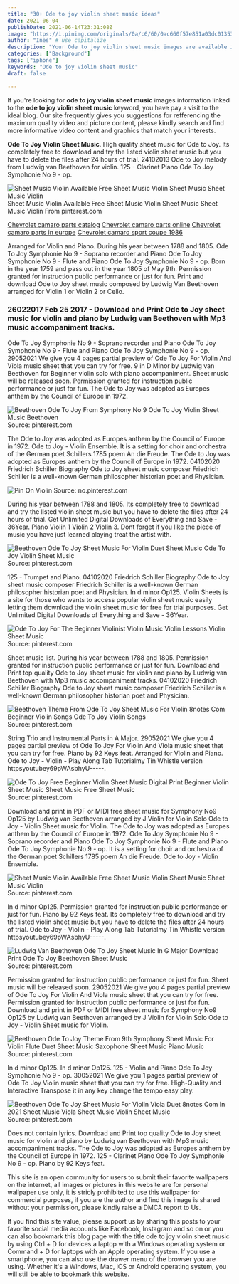 ```yaml
---
title: "30+ Ode to joy violin sheet music ideas"
date: 2021-06-04
publishDate: 2021-06-14T23:31:08Z
image: "https://i.pinimg.com/originals/0a/c6/60/0ac660f57e851a03dc01353d4523db3d.png"
author: "Ines" # use capitalize
description: "Your Ode to joy violin sheet music images are available in this site. Ode to joy violin sheet music are a topic that is being searched for and liked by netizens today. You can Get the Ode to joy violin sheet music files here. Get all free photos and vectors."
categories: ["Background"]
tags: ["iphone"]
keywords: "Ode to joy violin sheet music"
draft: false

---
```


If you're looking for **ode to joy violin sheet music** images information linked to the **ode to joy violin sheet music** keyword, you have pay a visit to the ideal  blog.  Our site frequently  gives you  suggestions  for refferencing  the maximum  quality video and picture  content, please kindly search and find more informative video content and graphics  that match your interests.

**Ode To Joy Violin Sheet Music**. High quality sheet music for Ode to Joy. Its completely free to download and try the listed violin sheet music but you have to delete the files after 24 hours of trial. 24102013 Ode to Joy melody from Ludwig van Beethoven for violin. 125 - Clarinet Piano Ode To Joy Symphonie No 9 - op.

![Sheet Music Violin Available Free Sheet Music Violin Sheet Music Sheet Music Violin](https://i.pinimg.com/originals/22/2f/23/222f23903d08f43404a7ac552d138247.png "Sheet Music Violin Available Free Sheet Music Violin Sheet Music Sheet Music Violin")
Sheet Music Violin Available Free Sheet Music Violin Sheet Music Sheet Music Violin From pinterest.com

[Chevrolet camaro parts catalog](/chevrolet-camaro-parts-catalog/)
[Chevrolet camaro parts online](/chevrolet-camaro-parts-online/)
[Chevrolet camaro parts in europe](/chevrolet-camaro-parts-in-europe/)
[Chevrolet camaro sport coupe 1986](/chevrolet-camaro-sport-coupe-1986/)

Arranged for Violin and Piano. During his year between 1788 and 1805. Ode To Joy Symphonie No 9 - Soprano recorder and Piano Ode To Joy Symphonie No 9 - Flute and Piano Ode To Joy Symphonie No 9 - op. Born in the year 1759 and pass out in the year 1805 of May 9th. Permission granted for instruction public performance or just for fun. Print and download Ode to Joy sheet music composed by Ludwig Van Beethoven arranged for Violin 1 or Violin 2 or Cello.

### 26022017 Feb 25 2017 - Download and Print Ode to Joy sheet music for violin and piano by Ludwig van Beethoven with Mp3 music accompaniment tracks.

Ode To Joy Symphonie No 9 - Soprano recorder and Piano Ode To Joy Symphonie No 9 - Flute and Piano Ode To Joy Symphonie No 9 - op. 29052021 We give you 4 pages partial preview of Ode To Joy For Violin And Viola music sheet that you can try for free. 9 in D Minor by Ludwig van Beethoven for Beginner violin solo with piano accompaniment. Sheet music will be released soon. Permission granted for instruction public performance or just for fun. The Ode to Joy was adopted as Europes anthem by the Council of Europe in 1972.


![Beethoven Ode To Joy From Symphony No 9 Ode To Joy Violin Sheet Music Beethoven](https://i.pinimg.com/originals/a9/f9/03/a9f903e6d27ed624a29233fbb893e19b.png "Beethoven Ode To Joy From Symphony No 9 Ode To Joy Violin Sheet Music Beethoven")
Source: pinterest.com

The Ode to Joy was adopted as Europes anthem by the Council of Europe in 1972. Ode to Joy - Violin Ensemble. It is a setting for choir and orchestra of the German poet Schillers 1785 poem An die Freude. The Ode to Joy was adopted as Europes anthem by the Council of Europe in 1972. 04102020 Friedrich Schiller Biography Ode to Joy sheet music composer Friedrich Schiller is a well-known German philosopher historian poet and Physician.

![Pin On Violin](https://i.pinimg.com/originals/bb/af/0b/bbaf0b5cf1fcfe15a128007239b69444.gif "Pin On Violin")
Source: no.pinterest.com

During his year between 1788 and 1805. Its completely free to download and try the listed violin sheet music but you have to delete the files after 24 hours of trial. Get Unlimited Digital Downloads of Everything and Save - 36Year. Piano Violin 1 Violin 2 Violin 3. Dont forget if you like the piece of music you have just learned playing treat the artist with.

![Beethoven Ode To Joy Sheet Music For Violin Duet Sheet Music Ode To Joy Violin Sheet Music](https://i.pinimg.com/originals/ac/9f/d7/ac9fd7fe6663bd47efd6a1a099ffebd5.gif "Beethoven Ode To Joy Sheet Music For Violin Duet Sheet Music Ode To Joy Violin Sheet Music")
Source: pinterest.com

125 - Trumpet and Piano. 04102020 Friedrich Schiller Biography Ode to Joy sheet music composer Friedrich Schiller is a well-known German philosopher historian poet and Physician. In d minor Op125. Violin Sheets is a site for those who wants to access popular violin sheet music easily letting them download the violin sheet music for free for trial purposes. Get Unlimited Digital Downloads of Everything and Save - 36Year.

![Ode To Joy For The Beginner Violinist Violin Music Violin Lessons Violin Sheet Music](https://i.pinimg.com/originals/a2/57/bb/a257bb5c553014109b731230fd14f00b.jpg "Ode To Joy For The Beginner Violinist Violin Music Violin Lessons Violin Sheet Music")
Source: pinterest.com

Sheet music list. During his year between 1788 and 1805. Permission granted for instruction public performance or just for fun. Download and Print top quality Ode to Joy sheet music for violin and piano by Ludwig van Beethoven with Mp3 music accompaniment tracks. 04102020 Friedrich Schiller Biography Ode to Joy sheet music composer Friedrich Schiller is a well-known German philosopher historian poet and Physician.

![Beethoven Theme From Ode To Joy Sheet Music For Violin 8notes Com Beginner Violin Songs Ode To Joy Violin Songs](https://i.pinimg.com/originals/7e/96/34/7e9634089a0319c3c6207687167e87f7.png "Beethoven Theme From Ode To Joy Sheet Music For Violin 8notes Com Beginner Violin Songs Ode To Joy Violin Songs")
Source: pinterest.com

String Trio and Instrumental Parts in A Major. 29052021 We give you 4 pages partial preview of Ode To Joy For Violin And Viola music sheet that you can try for free. Piano by 92 Keys feat. Arranged for Violin and Piano. Ode to Joy - Violin - Play Along Tab Tutorialmy Tin Whistle version httpsyoutubey69pWAsbhyU-----.

![Ode To Joy Free Beginner Violin Sheet Music Digital Print Beginner Violin Sheet Music Sheet Music Free Sheet Music](https://i.pinimg.com/474x/ab/c4/b4/abc4b48ac8785a8ede64788c694f49b4.jpg "Ode To Joy Free Beginner Violin Sheet Music Digital Print Beginner Violin Sheet Music Sheet Music Free Sheet Music")
Source: pinterest.com

Download and print in PDF or MIDI free sheet music for Symphony No9 Op125 by Ludwig van Beethoven arranged by J Violin for Violin Solo Ode to Joy - Violin Sheet music for Violin. The Ode to Joy was adopted as Europes anthem by the Council of Europe in 1972. Ode To Joy Symphonie No 9 - Soprano recorder and Piano Ode To Joy Symphonie No 9 - Flute and Piano Ode To Joy Symphonie No 9 - op. It is a setting for choir and orchestra of the German poet Schillers 1785 poem An die Freude. Ode to Joy - Violin Ensemble.

![Sheet Music Violin Available Free Sheet Music Violin Sheet Music Sheet Music Violin](https://i.pinimg.com/originals/22/2f/23/222f23903d08f43404a7ac552d138247.png "Sheet Music Violin Available Free Sheet Music Violin Sheet Music Sheet Music Violin")
Source: pinterest.com

In d minor Op125. Permission granted for instruction public performance or just for fun. Piano by 92 Keys feat. Its completely free to download and try the listed violin sheet music but you have to delete the files after 24 hours of trial. Ode to Joy - Violin - Play Along Tab Tutorialmy Tin Whistle version httpsyoutubey69pWAsbhyU-----.

![Ludwig Van Beethoven Ode To Joy Sheet Music In G Major Download Print Ode To Joy Beethoven Sheet Music](https://i.pinimg.com/originals/3a/62/26/3a6226eb65d208ba3d03b88446b394ee.gif "Ludwig Van Beethoven Ode To Joy Sheet Music In G Major Download Print Ode To Joy Beethoven Sheet Music")
Source: pinterest.com

Permission granted for instruction public performance or just for fun. Sheet music will be released soon. 29052021 We give you 4 pages partial preview of Ode To Joy For Violin And Viola music sheet that you can try for free. Permission granted for instruction public performance or just for fun. Download and print in PDF or MIDI free sheet music for Symphony No9 Op125 by Ludwig van Beethoven arranged by J Violin for Violin Solo Ode to Joy - Violin Sheet music for Violin.

![Beethoven Ode To Joy Theme From 9th Symphony Sheet Music For Violin Flute Duet Sheet Music Saxophone Sheet Music Piano Music](https://i.pinimg.com/originals/ac/8a/1c/ac8a1c29d35d99765a6daafce920aaa8.jpg "Beethoven Ode To Joy Theme From 9th Symphony Sheet Music For Violin Flute Duet Sheet Music Saxophone Sheet Music Piano Music")
Source: pinterest.com

In d minor Op125. In d minor Op125. 125 - Violin and Piano Ode To Joy Symphonie No 9 - op. 30052021 We give you 1 pages partial preview of Ode To Joy Violin music sheet that you can try for free. High-Quality and Interactive Transpose it in any key change the tempo easy play.

![Beethoven Ode To Joy Sheet Music For Violin Viola Duet 8notes Com In 2021 Sheet Music Viola Sheet Music Violin Sheet Music](https://i.pinimg.com/originals/0a/c6/60/0ac660f57e851a03dc01353d4523db3d.png "Beethoven Ode To Joy Sheet Music For Violin Viola Duet 8notes Com In 2021 Sheet Music Viola Sheet Music Violin Sheet Music")
Source: pinterest.com

Does not contain lyrics. Download and Print top quality Ode to Joy sheet music for violin and piano by Ludwig van Beethoven with Mp3 music accompaniment tracks. The Ode to Joy was adopted as Europes anthem by the Council of Europe in 1972. 125 - Clarinet Piano Ode To Joy Symphonie No 9 - op. Piano by 92 Keys feat.

This site is an open community for users to submit their favorite wallpapers on the internet, all images or pictures in this website are for personal wallpaper use only, it is stricly prohibited to use this wallpaper for commercial purposes, if you are the author and find this image is shared without your permission, please kindly raise a DMCA report to Us.

If you find this site value, please support us by sharing this posts to your favorite social media accounts like Facebook, Instagram and so on or you can also bookmark this blog page with the title ode to joy violin sheet music by using Ctrl + D for devices a laptop with a Windows operating system or Command + D for laptops with an Apple operating system. If you use a smartphone, you can also use the drawer menu of the browser you are using. Whether it's a Windows, Mac, iOS or Android operating system, you will still be able to bookmark this website.
